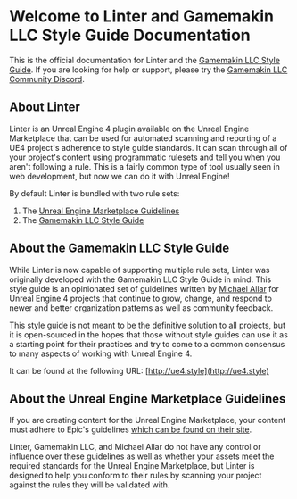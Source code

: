 # Welcome to Linter and Gamemakin LLC Style Guide Documentation

This is the official documentation for Linter and the [Gamemakin LLC Style Guide](http://ue4.style). If you are looking for help or support, please try the [Gamemakin LLC Community Discord](http://discord.gamemak.in).

## About Linter

Linter is an Unreal Engine 4 plugin available on the Unreal Engine Marketplace that can be used for automated scanning and reporting of a UE4 project's adherence to style guide standards. It can scan through all of your project's content using programmatic rulesets and tell you when you aren't following a rule. This is a fairly common type of tool usually seen in web development, but now we can do it with Unreal Engine!

By default Linter is bundled with two rule sets:

1. The [Unreal Engine Marketplace Guidelines](https://www.unrealengine.com/marketplace-guidelines)
1. The [Gamemakin LLC Style Guide](http://ue4.style)

## About the Gamemakin LLC Style Guide

While Linter is now capable of supporting multiple rule sets, Linter was originally developed with the Gamemakin LLC Style Guide in mind. This style guide is an opinionated set of guidelines written by [Michael Allar](http://www.twitter.com/michaelallar) for Unreal Engine 4 projects that continue to grow, change, and respond to newer and better organization patterns as well as community feedback.

This style guide is not meant to be the definitive solution to all projects, but it is open-sourced in the hopes that those without style guides can use it as a starting point for their practices and try to come to a common consensus to many aspects of working with Unreal Engine 4.

It can be found at the following URL: [http://ue4.style](http://ue4.style)

## About the Unreal Engine Marketplace Guidelines

If you are creating content for the Unreal Engine Marketplace, your content must adhere to Epic's guidelines [which can be found on their site](https://www.unrealengine.com/marketplace-guidelines).

Linter, Gamemakin LLC, and Michael Allar do not have any control or influence over these guidelines as well as whether your assets meet the required standards for the Unreal Engine Marketplace, but Linter is designed to help you conform to their rules by scanning your project against the rules they will be validated with.